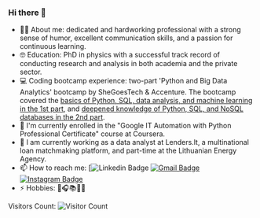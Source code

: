 ### Hi there 👋
- 👩‍💻 About me: dedicated and hardworking professional with a strong sense of humor, excellent communication skills, and a passion for continuous learning.
- 🤓 Education: PhD in physics with a successful track record of conducting research and analysis in both academia and the private sector.
- 💻 Coding bootcamp experience: two-part 'Python and Big Data Analytics' bootcamp by SheGoesTech & Accenture. The bootcamp covered the [basics of Python, SQL, data analysis, and machine learning in the 1st part](https://github.com/uktukt/SheGoesTech_22), and [deepened knowledge of Python, SQL, and NoSQL databases in the 2nd part](https://github.com/uktukt/Python_SheGoesTech_23_2nd_part).
- 🌱 I'm currently enrolled in the "Google IT Automation with Python Professional Certificate" course at Coursera.
- 🔭 I am currently working as a data analyst at Lenders.lt, a multinational loan matchmaking platform, and part-time at the Lithuanian Energy Agency.
- 📫 How to reach me: [![Linkedin Badge](https://img.shields.io/badge/-Dovilė-blue?style=flat-square&logo=Linkedin&logoColor=white&link=[[https://www.linkedin.com/in/dovile-meskauskaite/](https://www.linkedin.com/in/dovile-meskauskaite/)](https://www.linkedin.com/in/dovile-meskauskaite/))
[![Gmail Badge](https://img.shields.io/badge/-dovime@gmail.com-c14438?style=flat-square&logo=Gmail&logoColor=white&link=mailto:dovime@gmail.com)](mailto:dovime@gmail.com)
[![Instagram Badge](https://img.shields.io/badge/-@_ukt_ukt-purple?style=flat&logo=instagram&logoColor=white&link=https://www.instagram.com/ukt_ukt/)](https://www.instagram.com/ukt_ukt/)
- ⚡ Hobbies: 🦮🎧📚🚴‍♀️

Visitors Count:
![Visitor Count](https://profile-counter.glitch.me/uktukt/count.svg)
